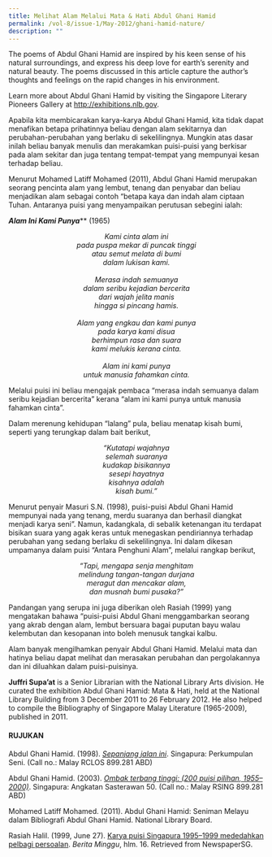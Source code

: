 ```yaml
---
title: Melihat Alam Melalui Mata & Hati Abdul Ghani Hamid
permalink: /vol-8/issue-1/May-2012/ghani-hamid-nature/
description: ""
---
```

The poems of Abdul Ghani Hamid are inspired by his keen sense of his natural surroundings, and express his deep love for earth’s serenity and natural beauty. The poems discussed in this article capture the author’s thoughts and feelings on the rapid changes in his environment.

Learn more about Abdul Ghani Hamid by visiting the Singapore Literary Pioneers Gallery at <a href="http://exhibitions.nlb.gov">http://exhibitions.nlb.gov</a>. </div>

Apabila kita membicarakan karya-karya Abdul Ghani Hamid, kita tidak dapat menafikan betapa prihatinnya beliau dengan alam sekitarnya dan perubahan-perubahan yang berlaku di sekelilingnya. Mungkin atas dasar inilah beliau banyak menulis dan merakamkan puisi-puisi yang berkisar pada alam sekitar dan juga tentang tempat-tempat yang mempunyai kesan terhadap beliau.

Menurut Mohamed Latiff Mohamed (2011), Abdul Ghani Hamid merupakan seorang pencinta alam yang lembut, tenang dan penyabar dan beliau menjadikan alam sebagai contoh “betapa kaya dan indah alam ciptaan Tuhan. Antaranya puisi yang menyampaikan perutusan sebegini ialah:


<i> **Alam Ini Kami Punya**</i>** (1965)

<center><i>Kami cinta alam ini<br> pada puspa mekar di puncak tinggi<br> atau semut melata di bumi<br> dalam lukisan kami.<br><br>
Merasa indah semuanya<br> dalam seribu kejadian bercerita <br>dari wajah jelita manis<br> hingga si pincang hamis.<br><br> Alam yang engkau dan kami punya<br> pada karya kami disua <br>berhimpun rasa dan suara<br> kami melukis kerana cinta.<br><br> Alam ini kami punya<br> untuk manusia fahamkan cinta.</i></center>

Melalui puisi ini beliau mengajak pembaca “merasa indah semuanya dalam seribu kejadian bercerita” kerana “alam ini kami punya untuk manusia fahamkan cinta”.

Dalam merenung kehidupan “lalang” pula, beliau menatap kisah bumi, seperti yang terungkap dalam bait berikut,

<center><i>“Kutatapi wajahnya<br> selemah suaranya<br> kudakap bisikannya<br> sesepi hayatnya<br> kisahnya adalah<br> kisah bumi.”</center></i>
	
Menurut penyair Masuri S.N. (1998), puisi-puisi Abdul Ghani Hamid mempunyai nada yang tenang, merdu suaranya dan berhasil diangkat menjadi karya seni”. Namun, kadangkala, di sebalik ketenangan itu terdapat bisikan suara yang agak keras untuk menegaskan pendiriannya terhadap perubahan yang sedang berlaku di sekelilingnya. Ini dalam dikesan umpamanya dalam puisi “Antara Penghuni Alam”, melalui rangkap berikut,	

<center><i>“Tapi, mengapa senja menghitam<br>  melindung tangan-tangan durjana<br>  meragut dan mencakar alam,<br> dan musnah bumi pusaka?”</center></i>

Pandangan yang serupa ini juga diberikan oleh Rasiah (1999) yang mengatakan bahawa “puisi-puisi Abdul Ghani menggambarkan seorang yang akrab dengan alam, lembut bersuara bagai puputan bayu walau kelembutan dan kesopanan into boleh menusuk tangkai kalbu.

Alam banyak mengilhamkan penyair Abdul Ghani Hamid. Melalui mata dan hatinya beliau dapat melihat dan merasakan perubahan dan pergolakannya dan ini diluahkan dalam puisi-puisinya.

<div>
<b>Juffri Supa’at</b> is a Senior Librarian with the National Library Arts division. He curated the exhibition Abdul Ghani Hamid: Mata & Hati, held at the National Library Building from 3 December 2011 to 26 February 2012. He also helped to compile the Bibliography of Singapore Malay Literature (1965-2009), published in 2011.</div>
	
#### **RUJUKAN**  

Abdul Ghani Hamid. (1998). [_Sepanjang jalan ini_](https://eservice.nlb.gov.sg/item_holding.aspx?bid=11918922). Singapura: Perkumpulan Seni. (Call no.: Malay RCLOS 899.281 ABD)

Abdul Ghani Hamid. (2003). [_Ombak terbang tinggi: (200 puisi pilihan, 1955–2000)_](https://eservice.nlb.gov.sg/item_holding.aspx?bid=12272137). Singapura: Angkatan Sasterawan 50. (Call no.: Malay RSING 899.281 ABD)

Mohamed Latiff Mohamed. (2011). Abdul Ghani Hamid: Seniman Melayu dalam Bibliografi Abdul Ghani Hamid. National Library Board. 

Rasiah Halil. (1999, June 27). [Karya puisi Singapura 1995–1999 mededahkan pelbagi persoalan](https://eresources.nlb.gov.sg/newspapers/Digitised/Article/beritaharian19990627-1.2.29.2). _Berita Minggu_, hlm. 16. Retrieved from NewspaperSG.



